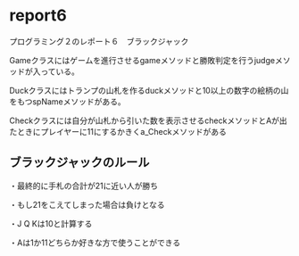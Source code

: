 # report6
プログラミング２のレポート６　ブラックジャック

Gameクラスにはゲームを進行させるgameメソッドと勝敗判定を行うjudgeメソッドが入っている。

Duckクラスにはトランプの山札を作るduckメソッドと10以上の数字の絵柄の山をもつspNameメソッドがある。

Checkクラスには自分が山札から引いた数を表示させるcheckメソッドとAが出たときにプレイヤーに11にするかきくa_Checkメソッドがある
## ブラックジャックのルール

・最終的に手札の合計が21に近い人が勝ち

・もし21をこえてしまった場合は負けとなる

・J Q Kは10と計算する

・Aは1か11どちらか好きな方で使うことができる
